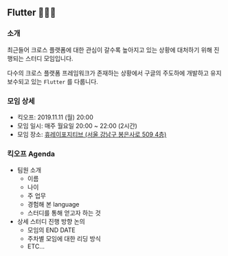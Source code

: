 ## Flutter 🤹🏻‍♂️

### 소개

최근들어 크로스 플랫폼에 대한 관심이 갈수록 높아지고 있는 상황에 대처하기 위해 진행되는 스터디 모임입니다.

다수의 크로스 플랫폼 프레임워크가 존재하는 상황에서 구글의 주도하에 개발하고 유지보수되고 있는 `Flutter` 를 다룹니다.



### 모임 상세

- 킥오프: 2019.11.11 (월) 20:00
- 모임 일시: 매주 월요일 20:00 ~ 22:00 (2시간)
- 모임 장소: [휴레이포지티브 (서울 강남구 봉은사로 509 4층)][address]



### 킥오프 Agenda

- 팀원 소개
  - 이름
  - 나이
  - 주 업무
  - 경험해 본 language
  - 스터디를 통해 얻고자 하는 것
- 상세 스터디 진행 방향 논의
  - 모임의 END DATE
  - 주차별 모임에 대한 리딩 방식
  - ETC...



[address]: https://map.naver.com/v5/search/휴레이포지티브/place/19861984?c=14143191.0711020,4510939.1090972,15,0,0,0,dh

